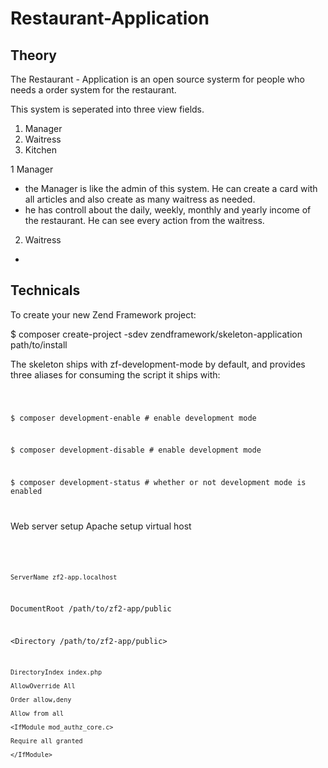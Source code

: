 # Restaurant-Application

## Theory

The Restaurant - Application is an open source systerm for people who needs a order system for the restaurant.

This system is seperated into three view fields. 
1. Manager
2. Waitress
3. Kitchen

1 Manager 
- the Manager is like the admin of this system. He can create a card with all articles and also create as many waitress as needed.
- he has controll about the daily, weekly, monthly and yearly income of the restaurant. He can see every action from the waitress.

2. Waitress
- 



## Technicals




To create your new Zend Framework project:

$ composer create-project -sdev zendframework/skeleton-application path/to/install


The skeleton ships with zf-development-mode by default, and provides three aliases for consuming the script it ships with:

<code>

$ composer development-enable  # enable development mode 

$ composer development-disable # enable development mode

$ composer development-status  # whether or not development mode is enabled 

</code>


Web server setup
Apache setup
virtual host 


<code>
<VirtualHost *:80>

    ServerName zf2-app.localhost

DocumentRoot /path/to/zf2-app/public

<Directory /path/to/zf2-app/public>

    DirectoryIndex index.php
    
    AllowOverride All
    
    Order allow,deny
    
    Allow from all
    
    <IfModule mod_authz_core.c>
    
    Require all granted
    
    </IfModule>
    
 </Directory>

</VirtualHost>
</code>
